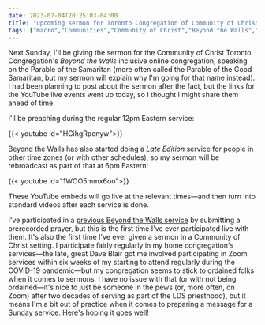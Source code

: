 ```yaml
---
date: 2023-07-04T20:25:03-04:00
title: "upcoming sermon for Toronto Congregation of Community of Christ"
tags: ["macro","Communities","Community of Christ","Beyond the Walls","Samaritan","Parable of the Samaritan","COVID-19"]
---
```

Next Sunday, I'll be giving the sermon for the Community of Christ Toronto Congregation's *Beyond the Walls* inclusive online congregation, speaking on the Parable of the Samaritan (more often called the Parable of the Good Samaritan, but my sermon will explain why I'm going for that name instead). I had been planning to post about the sermon after the fact, but the links for the YouTube live events went up today, so I thought I might share them ahead of time. 

I'll be preaching during the regular 12pm Eastern service: 

{{< youtube id="HCihgRpcnyw">}}

Beyond the Walls has also started doing a *Late Edition* service for people in other time zones (or with other schedules), so my sermon will be rebroadcast as part of that at 6pm Eastern:

{{< youtube id="1WOO5mmx6oo">}}

These YouTube embeds will go live at the relevant times—and then turn into standard videos after each service is done. 

I've participated in a [previous Beyond the Walls service](https://spencergreenhalgh.com/communities/participation-in-june-12th-beyond-the-walls-online-service/) by submitting a prerecorded prayer, but this is the first time I've ever participated live with them. It's also the first time I've ever given a sermon in a Community of Christ setting. I participate fairly regularly in my home congregation's services—the late, great Dave Blair got me involved participating in Zoom services within six weeks of my starting to attend regularly during the COVID-19 pandemic—but my congregation seems to stick to ordained folks when it comes to sermons. I have no issue with that (or with not being ordained—it's nice to just be someone in the pews (or, more often, on Zoom) after two decades of serving as part of the LDS priesthood), but it means I'm a bit out of practice when it comes to preparing a message for a Sunday service. Here's hoping it goes well!